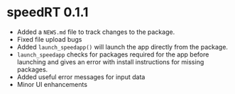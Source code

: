 # speedRT 0.1.1

* Added a `NEWS.md` file to track changes to the package.
* Fixed file upload bugs
* Added `launch_speedapp()` will launch the app directly from the package.
* `launch_speedapp` checks for packages required for the app before launching and
gives an error with install instructions for missing packages.
* Added useful error messages for input data
* Minor UI enhancements
